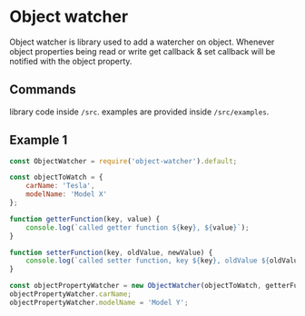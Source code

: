 # Object watcher

Object watcher is library used to add a watercher on object. Whenever object properties being read or write 
get callback & set callback will be notified with the object property.

## Commands

library code inside `/src`.
examples are provided inside `/src/examples`.

## Example 1 

```js
const ObjectWatcher = require('object-watcher').default;

const objectToWatch = {
    carName: 'Tesla',
    modelName: 'Model X'
};

function getterFunction(key, value) {
    console.log(`called getter function ${key}, ${value}`);
}

function setterFunction(key, oldValue, newValue) {
    console.log(`called setter function, key ${key}, oldValue ${oldValue}, newValue ${newValue}`);
}

const objectPropertyWatcher = new ObjectWatcher(objectToWatch, getterFunction, setterFunction);
objectPropertyWatcher.carName;
objectPropertyWatcher.modelName = 'Model Y';
```
